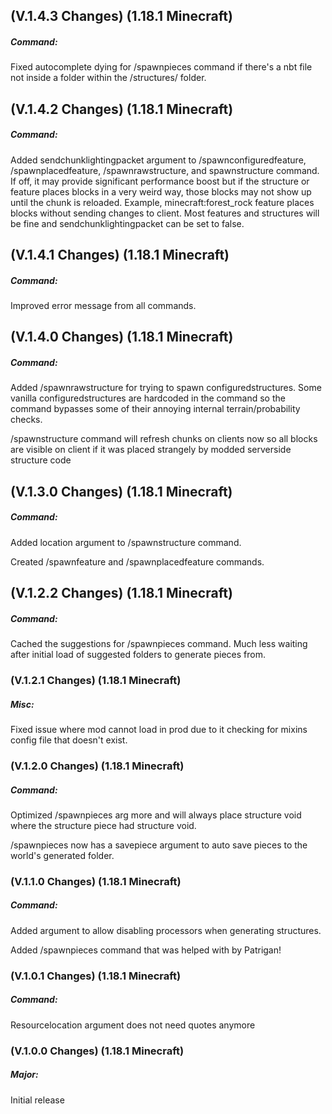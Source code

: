 ## **(V.1.4.3 Changes) (1.18.1 Minecraft)**

##### Command:
Fixed autocomplete dying for /spawnpieces command if there's a nbt file not inside a folder within the /structures/ folder.


## **(V.1.4.2 Changes) (1.18.1 Minecraft)**

##### Command:
Added sendchunklightingpacket argument to /spawnconfiguredfeature, /spawnplacedfeature, /spawnrawstructure, and spawnstructure command.
 If off, it may provide significant performance boost but if the structure or feature places blocks in a very weird way, those blocks 
 may not show up until the chunk is reloaded. Example, minecraft:forest_rock feature places blocks without sending changes to client.
 Most features and structures will be fine and sendchunklightingpacket can be set to false.


## **(V.1.4.1 Changes) (1.18.1 Minecraft)**

##### Command:
Improved error message from all commands.


## **(V.1.4.0 Changes) (1.18.1 Minecraft)**

##### Command:
Added /spawnrawstructure for trying to spawn configuredstructures. Some vanilla configuredstructures are hardcoded in the command so the command bypasses some of their annoying internal terrain/probability checks.

/spawnstructure command will refresh chunks on clients now so all blocks are visible on client if it was placed strangely by modded serverside structure code


## **(V.1.3.0 Changes) (1.18.1 Minecraft)**

##### Command:
Added location argument to /spawnstructure command.

Created /spawnfeature and /spawnplacedfeature commands.


## **(V.1.2.2 Changes) (1.18.1 Minecraft)**

##### Command:
Cached the suggestions for /spawnpieces command. Much less waiting after initial load of suggested folders to generate pieces from.


### **(V.1.2.1 Changes) (1.18.1 Minecraft)**

##### Misc:
Fixed issue where mod cannot load in prod due to it checking for mixins config file that doesn't exist.


### **(V.1.2.0 Changes) (1.18.1 Minecraft)**

##### Command:
Optimized /spawnpieces arg more and will always place structure void where the structure piece had structure void.

/spawnpieces now has a savepiece argument to auto save pieces to the world's generated folder.


### **(V.1.1.0 Changes) (1.18.1 Minecraft)**

##### Command:
Added argument to allow disabling processors when generating structures.

Added /spawnpieces command that was helped with by Patrigan! 


### **(V.1.0.1 Changes) (1.18.1 Minecraft)**

##### Command:
Resourcelocation argument does not need quotes anymore


### **(V.1.0.0 Changes) (1.18.1 Minecraft)**

##### Major:
Initial release

